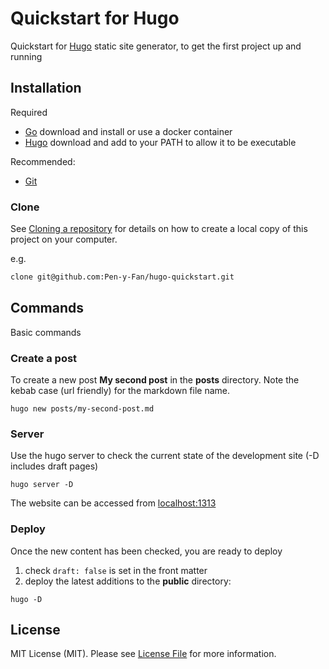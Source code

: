 # Quickstart for Hugo

Quickstart for [Hugo](https://gohugo.io/getting-started/quick-start/) static site generator, to get the first project up and running

## Installation

Required

- [Go](https://go.dev/) download and install or use a docker container
- [Hugo](https://gohugo.io/getting-started/) download and add to your PATH to allow it to be executable

Recommended:

- [Git](https://git-scm.com/downloads)

### Clone

See [Cloning a repository](https://help.github.com/en/articles/cloning-a-repository) for details on how to create a
local copy of this project on your computer.

e.g.

```sh
clone git@github.com:Pen-y-Fan/hugo-quickstart.git
```

## Commands

Basic commands

### Create a post

To create a new post **My second post** in the **posts** directory. Note the kebab case (url friendly) for the markdown
file name.

```shell
hugo new posts/my-second-post.md
```

### Server

Use the hugo server to check the current state of the development site (-D includes draft pages)

```shell
hugo server -D
```

The website can be accessed from <localhost:1313>

### Deploy

Once the new content has been checked, you are ready to deploy

1. check `draft: false` is set in the front matter
2. deploy the latest additions to the **public** directory:

```shell
hugo -D
```

## License

MIT License (MIT). Please see [License File](LICENSE.md) for more information.
